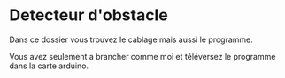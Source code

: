 # Detecteur d'obstacle
Dans ce dossier vous trouvez le cablage mais aussi le programme.

Vous avez seulement a brancher comme moi et téléversez le programme dans la carte arduino.
